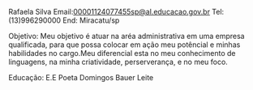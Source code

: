 Rafaela Silva
Email:00001124077455sp@al.educacao.gov.br
Tel:(13)996290000
End: Miracatu/sp

Objetivo:
Meu objetivo é atuar na aréa administrativa em uma empresa qualificada, para que possa colocar em ação meu potêncial e minhas habilidades no cargo.Meu diferencial esta no meu conhecimento de linguagens, na minha criatividade, perserverança, e no meu foco.

Educação: E.E Poeta Domingos Bauer Leite




